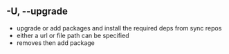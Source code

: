 ## -U, --upgrade
- upgrade or add packages and install the required deps from sync repos
- either a url or file path can be specified
- removes then add package


